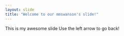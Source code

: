 ```yaml
---
layout: slide
title: "Welcome to our mmswanson's slide!"
---
```

This is my awesome slide
Use the left arrow to go back!